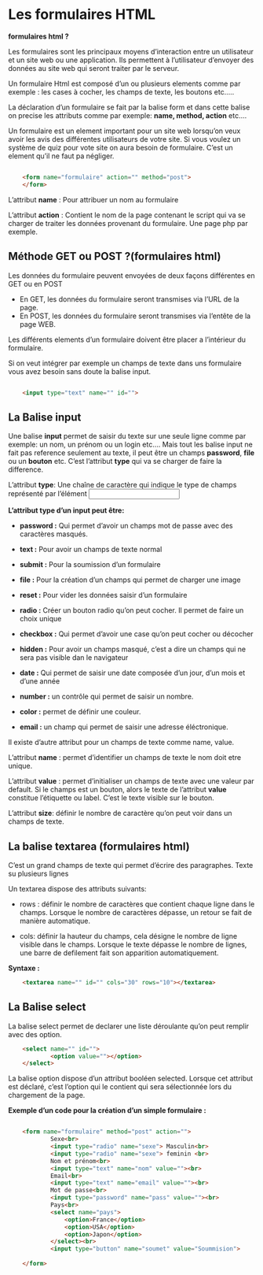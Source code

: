 # Les formulaires HTML


**formulaires html ?**

Les formulaires sont les principaux moyens d’interaction entre un utilisateur et un site web ou une application. Ils permettent à l’utilisateur d’envoyer des données au site web qui seront traiter par le serveur.

Un formulaire Html est composé d’un ou plusieurs elements comme par exemple : les cases à cocher, les champs de texte, les boutons etc…..

La déclaration d’un formulaire se fait par la balise form et dans cette balise on precise les attributs comme par exemple: **name, method, action** etc….

Un formulaire est un element important pour un site web lorsqu’on veux avoir les avis des différentes utilisateurs de votre site. Si vous voulez un système de quiz pour vote site on aura besoin de formulaire. C’est un element qu’il ne faut pa négliger.

```html

    <form name="formulaire" action="" method="post">
    </form>
```

L’attribut **name** : Pour attribuer un nom au formulaire

L’attribut **action** : Contient le nom de la page contenant le script qui va se charger de traiter les données provenant du formulaire. Une page php par exemple.

## Méthode GET ou POST ?(formulaires html)

Les données du formulaire peuvent envoyées de deux façons différentes en GET ou en POST

- En GET, les données du formulaire seront transmises via l’URL de la page.
- En POST, les données du formulaire seront transmises via l’entête de la page WEB. 

Les différents elements d’un formulaire doivent être placer a l’intérieur du formulaire.

Si on veut intégrer par exemple un champs de texte dans uns formulaire vous avez besoin sans doute la balise input.

```html

    <input type="text" name="" id="">
```

## La Balise input

Une balise **input** permet de saisir du texte sur une seule ligne comme par exemple: un nom, un prénom ou un login etc…. Mais tout les balise input ne fait pas reference seulement au texte, il peut être un champs **password**, **file** ou un **bouton** etc. C’est l’attribut **type** qui va se charger de faire la difference.

L’attribut **type**: Une chaîne de caractère qui indique le type de champs représenté par l’élément <input>

**L’attribut type d’un input peut être:**

- **password :** Qui permet d’avoir un champs mot de passe avec des caractères masqués.

- **text :** Pour avoir un champs de texte normal

- **submit :** Pour la soumission d’un formulaire

- **file :** Pour la création d’un champs qui permet de charger une image

- **reset :** Pour vider les données saisir d’un formulaire

- **radio :** Créer un bouton radio qu’on peut cocher. Il permet de faire un choix unique

- **checkbox :** Qui permet d’avoir une case qu’on peut cocher ou décocher
    
- **hidden :** Pour avoir un champs masqué, c’est a dire un champs qui ne sera pas visible dan le navigateur
    
- **date :** Qui permet de saisir une date composée d’un jour, d’un mois et d’une année
    
- **number :** un contrôle qui permet de saisir un nombre.
    
- **color :** permet de définir une couleur.
    
- **email :** un champ qui permet de saisir une adresse éléctronique.

Il existe d’autre attribut pour un champs de texte comme name, value.

L’attribut **name** : permet d’identifier un champs de texte le nom doit etre unique.

L’attribut **value** : permet d’initialiser un champs de texte avec une valeur par default. Si le champs est un bouton, alors le texte de l’attribut **value** constitue l’étiquette ou label. C’est le texte visible sur le bouton.

L’attribut **size**: définir le nombre de caractère qu’on peut voir dans un champs de texte.

## La balise textarea (formulaires html)

C’est un grand champs de texte qui permet d’écrire des paragraphes. Texte su plusieurs lignes

Un textarea dispose des attributs suivants:

- rows : définir le nombre de caractères que contient chaque ligne dans le champs. Lorsque le nombre de caractères dépasse, un retour se fait de manière automatique.

- cols: définir la hauteur du champs, cela désigne le nombre de ligne visible dans le champs. Lorsque le texte dépasse le nombre de lignes, une barre de defilement fait son apparition automatiquement.

**Syntaxe :**

```html
    <textarea name="" id="" cols="30" rows="10"></textarea>
```

## La Balise select

La balise select permet de declarer une liste déroulante qu’on peut remplir avec des option.

```html
    <select name="" id="">
            <option value=""></option>
    </select>
```

La balise option dispose d’un attribut booléen selected. Lorsque cet attribut est déclaré, c’est l’option qui le contient qui sera sélectionnée lors du chargement de la page.

**Exemple d’un code pour la création d’un simple formulaire :**

```html

    <form name="formulaire" method="post" action="">
            Sexe<br>
            <input type="radio" name="sexe"> Masculin<br>
            <input type="radio" name="sexe"> feminin <br>
            Nom et prénom<br>
            <input type="text" name="nom" value=""><br>
            Email<br>
            <input type="text" name="email" value=""><br>
            Mot de passe<br>
            <input type="password" name="pass" value=""><br>
            Pays<br>
            <select name="pays">
                <option>France</option>
                <option>USA</option>
                <option>Japon</option>
            </select><br>
            <input type="button" name="soumet" value="Soummision">
    
    </form>
```